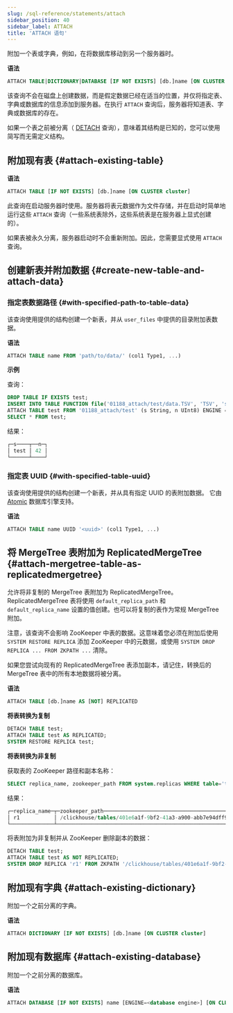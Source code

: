 ```yaml
---
slug: /sql-reference/statements/attach
sidebar_position: 40
sidebar_label: ATTACH
title: 'ATTACH 语句'
---
```


附加一个表或字典，例如，在将数据库移动到另一个服务器时。

**语法**

``` sql
ATTACH TABLE|DICTIONARY|DATABASE [IF NOT EXISTS] [db.]name [ON CLUSTER cluster] ...
```

该查询不会在磁盘上创建数据，而是假定数据已经在适当的位置，并仅将指定表、字典或数据库的信息添加到服务器。在执行 `ATTACH` 查询后，服务器将知道表、字典或数据库的存在。

如果一个表之前被分离（ [DETACH](../../sql-reference/statements/detach.md) 查询），意味着其结构是已知的，您可以使用简写而无需定义结构。

## 附加现有表 {#attach-existing-table}

**语法**

``` sql
ATTACH TABLE [IF NOT EXISTS] [db.]name [ON CLUSTER cluster]
```

此查询在启动服务器时使用。服务器将表元数据作为文件存储，并在启动时简单地运行这些 `ATTACH` 查询（一些系统表除外，这些系统表是在服务器上显式创建的）。

如果表被永久分离，服务器启动时不会重新附加。因此，您需要显式使用 `ATTACH` 查询。

## 创建新表并附加数据 {#create-new-table-and-attach-data}

### 指定表数据路径 {#with-specified-path-to-table-data}

该查询使用提供的结构创建一个新表，并从 `user_files` 中提供的目录附加表数据。

**语法**

```sql
ATTACH TABLE name FROM 'path/to/data/' (col1 Type1, ...)
```

**示例**

查询：

```sql
DROP TABLE IF EXISTS test;
INSERT INTO TABLE FUNCTION file('01188_attach/test/data.TSV', 'TSV', 's String, n UInt8') VALUES ('test', 42);
ATTACH TABLE test FROM '01188_attach/test' (s String, n UInt8) ENGINE = File(TSV);
SELECT * FROM test;
```
结果：

```sql
┌─s────┬──n─┐
│ test │ 42 │
└──────┴────┘
```

### 指定表 UUID {#with-specified-table-uuid}

该查询使用提供的结构创建一个新表，并从具有指定 UUID 的表附加数据。
它由 [Atomic](../../engines/database-engines/atomic.md) 数据库引擎支持。

**语法**

```sql
ATTACH TABLE name UUID '<uuid>' (col1 Type1, ...)
```

## 将 MergeTree 表附加为 ReplicatedMergeTree {#attach-mergetree-table-as-replicatedmergetree}

允许将非复制的 MergeTree 表附加为 ReplicatedMergeTree。 ReplicatedMergeTree 表将使用 `default_replica_path` 和 `default_replica_name` 设置的值创建。也可以将复制的表作为常规 MergeTree 附加。

注意，该查询不会影响 ZooKeeper 中表的数据。这意味着您必须在附加后使用 `SYSTEM RESTORE REPLICA` 添加 ZooKeeper 中的元数据，或使用 `SYSTEM DROP REPLICA ... FROM ZKPATH ...` 清除。

如果您尝试向现有的 ReplicatedMergeTree 表添加副本，请记住，转换后的 MergeTree 表中的所有本地数据将被分离。

**语法**

```sql
ATTACH TABLE [db.]name AS [NOT] REPLICATED
```

**将表转换为复制**

```sql
DETACH TABLE test;
ATTACH TABLE test AS REPLICATED;
SYSTEM RESTORE REPLICA test;
```

**将表转换为非复制**

获取表的 ZooKeeper 路径和副本名称：

```sql
SELECT replica_name, zookeeper_path FROM system.replicas WHERE table='test';
```
结果：
```sql
┌─replica_name─┬─zookeeper_path─────────────────────────────────────────────┐
│ r1           │ /clickhouse/tables/401e6a1f-9bf2-41a3-a900-abb7e94dff98/s1 │
└──────────────┴────────────────────────────────────────────────────────────┘
```
将表附加为非复制并从 ZooKeeper 删除副本的数据：
```sql
DETACH TABLE test;
ATTACH TABLE test AS NOT REPLICATED;
SYSTEM DROP REPLICA 'r1' FROM ZKPATH '/clickhouse/tables/401e6a1f-9bf2-41a3-a900-abb7e94dff98/s1';
```

## 附加现有字典 {#attach-existing-dictionary}

附加一个之前分离的字典。

**语法**

``` sql
ATTACH DICTIONARY [IF NOT EXISTS] [db.]name [ON CLUSTER cluster]
```

## 附加现有数据库 {#attach-existing-database}

附加一个之前分离的数据库。

**语法**

``` sql
ATTACH DATABASE [IF NOT EXISTS] name [ENGINE=<database engine>] [ON CLUSTER cluster]
```

